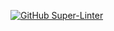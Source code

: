 

[![GitHub Super-Linter](https://github.com/DezEv/First-Repo/workflows/Lint%20Code%20Base/badge.svg)](https://github.com/marketplace/actions/super-linter)
